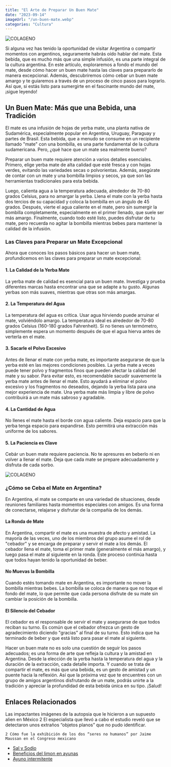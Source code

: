 ```yaml
---
title: "El Arte de Preparar Un Buen Mate"
date: "2023-09-14"
imageUrl: "/un-buen-mate.webp"
categories: "Cultura"
---
```


![COLAGENO](/un-buen-mate-page.webp)

Si alguna vez has tenido la oportunidad de visitar Argentina o compartir momentos con argentinos, seguramente habrás oído hablar del mate. Esta bebida, que es mucho más que una simple infusión, es una parte integral de la cultura argentina. En este artículo, exploraremos a fondo el mundo del mate, desde cómo hacer un buen mate hasta las claves para prepararlo de manera excepcional. Además, descubriremos cómo cebar un buen mate amargo y te guiaremos a través de un proceso de cinco pasos para lograrlo. Así que, si estás listo para sumergirte en el fascinante mundo del mate, ¡sigue leyendo!

## **Un Buen Mate: Más que una Bebida, una Tradición**

El mate es una infusión de hojas de yerba mate, una planta nativa de Sudamérica, especialmente popular en Argentina, Uruguay, Paraguay y partes de Brasil. Esta bebida, que a menudo se consume en un recipiente llamado "mate" con una bombilla, es una parte fundamental de la cultura sudamericana. Pero, ¿qué hace que un mate sea realmente bueno?

Preparar un buen mate requiere atención a varios detalles esenciales. Primero, elige yerba mate de alta calidad que esté fresca y con hojas verdes, evitando las variedades secas o polvorientas. Además, asegúrate de contar con un mate y una bombilla limpios y secos, ya que son las herramientas tradicionales para esta bebida.

Luego, calienta agua a la temperatura adecuada, alrededor de 70-80 grados Celsius, para no amargar la yerba. Llena el mate con la yerba hasta dos tercios de su capacidad y coloca la bombilla en un ángulo de 45 grados. Después, vierte el agua caliente en el mate, pero sin sumergir la bombilla completamente, especialmente en el primer llenado, que suele ser más amargo. Finalmente, cuando todo esté listo, puedes disfrutar de tu mate, pero recuerda no agitar la bombilla mientras bebes para mantener la calidad de la infusión.

### **Las Claves para Preparar un Mate Excepcional**

Ahora que conoces los pasos básicos para hacer un buen mate, profundicemos en las claves para preparar un mate excepcional:

#### 1. La Calidad de la Yerba Mate

La yerba mate de calidad es esencial para un buen mate. Investiga y prueba diferentes marcas hasta encontrar una que se adapte a tu gusto. Algunas yerbas son más suaves, mientras que otras son más amargas.

#### 2. La Temperatura del Agua

La temperatura del agua es crítica. Usar agua hirviendo puede arruinar el mate, volviéndolo amargo. La temperatura ideal es alrededor de 70-80 grados Celsius (160-180 grados Fahrenheit). Si no tienes un termómetro, simplemente espera un momento después de que el agua hierva antes de verterla en el mate.

#### 3. Sacarle el Polvo Excesivo

Antes de llenar el mate con yerba mate, es importante asegurarse de que la yerba esté en las mejores condiciones posibles. La yerba mate a veces puede tener polvo y fragmentos finos que pueden afectar la calidad del mate y su sabor. Para evitar esto, es recomendable sacudir suavemente la yerba mate antes de llenar el mate. Esto ayudará a eliminar el polvo excesivo y los fragmentos no deseados, dejando la yerba lista para una mejor experiencia de mate. Una yerba mate más limpia y libre de polvo contribuirá a un mate más sabroso y agradable.

#### 4. La Cantidad de Agua

No llenes el mate hasta el borde con agua caliente. Deja espacio para que la yerba tenga espacio para expandirse. Esto permitirá una extracción más uniforme de los sabores.

#### 5. La Paciencia es Clave

Cebár un buen mate requiere paciencia. No te apresures en beberlo ni en volver a llenar el mate. Deja que cada mate se prepare adecuadamente y disfruta de cada sorbo.

![COLAGENO](/mate-imagen.webp)


### **¿Cómo se Ceba el Mate en Argentina?**

En Argentina, el mate se comparte en una variedad de situaciones, desde reuniones familiares hasta momentos especiales con amigos. Es una forma de conectarse, relajarse y disfrutar de la compañía de los demás.

#### **La Ronda de Mate**

En Argentina, compartir el mate es una muestra de afecto y amistad. La mayoría de las veces, uno de los miembros del grupo asume el rol de "cebador" y se encarga de preparar y servir el mate a los demás. El cebador llena el mate, toma el primer mate (generalmente el más amargo), y luego pasa el mate al siguiente en la ronda. Este proceso continúa hasta que todos hayan tenido la oportunidad de beber.

#### **No Muevas la Bombilla**

Cuando estés tomando mate en Argentina, es importante no mover la bombilla mientras bebes. La bombilla se coloca de manera que no toque el fondo del mate, lo que permite que cada persona disfrute de su mate sin cambiar la posición de la bombilla.

#### **El Silencio del Cebador**

El cebador es el responsable de servir el mate y asegurarse de que todos reciban su turno. Es común que el cebador ofrezca un gesto de agradecimiento diciendo "gracias" al final de su turno. Esto indica que ha terminado de beber y que está listo para pasar el mate al siguiente.

Hacer un buen mate no es solo una cuestión de seguir los pasos adecuados; es una forma de arte que refleja la cultura y la amistad en Argentina. Desde la elección de la yerba hasta la temperatura del agua y la duración de la extracción, cada detalle importa. Y cuando se trata de compartir el mate, es más que una bebida, es un gesto de amistad y un puente hacia la reflexión. Así que la próxima vez que te encuentres con un grupo de amigos argentinos disfrutando de un mate, podrás unirte a la tradición y apreciar la profundidad de esta bebida única en su tipo. ¡Salud!

## Enlaces Relacionados

Las impactantes imágenes de la autopsia que le hicieron a un supuesto alien en México
    2 El especialista que llevó a cabo el estudio reveló que se detectaron unos extraños “objetos planos” que no pudo identificar.

    2 Cómo fue la exhibición de los dos “seres no humanos” por Jaime Maussan en el Congreso mexicano

- [Sal y Sodio](https://abelardo.blog/posts/sal-y-el-sodio)
- [Beneficios del limon en ayunas](https://abelardo.blog/posts/beneficios-del-limon)
- [Ayuno intermitente](https://abelardo.blog/posts/ayuno-intermitente)
